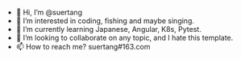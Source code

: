 - 👋 Hi, I’m @suertang
- 👀 I’m interested in coding, fishing and maybe singing.
- 🌱 I’m currently learning Japanese, Angular, K8s, Pytest.
- 💞️ I’m looking to collaborate on any topic, and I hate this template.
- 📫 How to reach me? suertang#163.com
